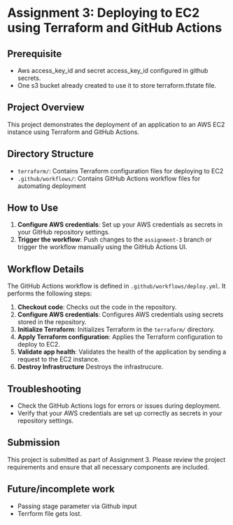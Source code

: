 # Assignment 3: Deploying to EC2 using Terraform and GitHub Actions

## Prerequisite
* Aws access_key_id and secret access_key_id configured in github secrets.
* One s3 bucket already created to use it to store terraform.tfstate file.

## Project Overview
This project demonstrates the deployment of an application to an AWS EC2 instance using Terraform and GitHub Actions.

## Directory Structure
* `terraform/`: Contains Terraform configuration files for deploying to EC2
* `.github/workflows/`: Contains GitHub Actions workflow files for automating deployment

## How to Use
1. **Configure AWS credentials**: Set up your AWS credentials as secrets in your GitHub repository settings.
2. **Trigger the workflow**: Push changes to the `assignment-3` branch or trigger the workflow manually using the GitHub Actions UI.

## Workflow Details
The GitHub Actions workflow is defined in `.github/workflows/deploy.yml`. It performs the following steps:

1. **Checkout code**: Checks out the code in the repository.
2. **Configure AWS credentials**: Configures AWS credentials using secrets stored in the repository.
3. **Initialize Terraform**: Initializes Terraform in the `terraform/` directory.
4. **Apply Terraform configuration**: Applies the Terraform configuration to deploy to EC2.
5. **Validate app health**: Validates the health of the application by sending a request to the EC2 instance.
6. **Destroy Infrastructure** Destroys the infrastrucure.

## Troubleshooting
* Check the GitHub Actions logs for errors or issues during deployment.
* Verify that your AWS credentials are set up correctly as secrets in your repository settings.

## Submission
This project is submitted as part of Assignment 3. Please review the project requirements and ensure that all necessary components are included.

## Future/incomplete work
* Passing stage parameter via Github input
* Terrform file gets lost.
